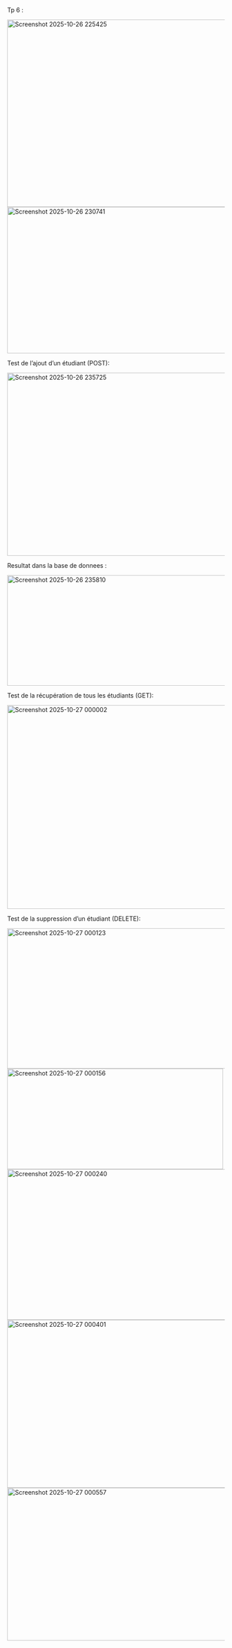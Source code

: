 Tp 6 : 

<img width="959" height="434" alt="Screenshot 2025-10-26 225425" src="https://github.com/user-attachments/assets/5400cf4a-0051-487d-b76a-06c97a02ce42" />

<img width="625" height="339" alt="Screenshot 2025-10-26 230741" src="https://github.com/user-attachments/assets/9387654c-448a-481f-8f5f-6fda5a5268ad" />

Test de l’ajout d’un étudiant (POST): 

<img width="956" height="424" alt="Screenshot 2025-10-26 235725" src="https://github.com/user-attachments/assets/2a1e8674-983e-48e1-86fa-f3b10dfd1ae5" />

Resultat dans la base de donnees : 

<img width="613" height="256" alt="Screenshot 2025-10-26 235810" src="https://github.com/user-attachments/assets/06cf887b-761d-45d3-8013-1e773cbdc7d3" />

Test de la récupération de tous les étudiants (GET): 

<img width="959" height="472" alt="Screenshot 2025-10-27 000002" src="https://github.com/user-attachments/assets/11603eab-070c-4830-8c44-8185c01b1269" />

Test de la suppression d’un étudiant (DELETE):

<img width="959" height="325" alt="Screenshot 2025-10-27 000123" src="https://github.com/user-attachments/assets/19da6978-bcb0-4686-b030-15913da40775" />

<img width="500" height="233" alt="Screenshot 2025-10-27 000156" src="https://github.com/user-attachments/assets/8e96fc08-62ea-4a20-9fe6-5ff2f55222dd" />

<img width="959" height="349" alt="Screenshot 2025-10-27 000240" src="https://github.com/user-attachments/assets/db4711ed-1754-44b5-a2c1-6ad6c3e585ec" />

<img width="959" height="389" alt="Screenshot 2025-10-27 000401" src="https://github.com/user-attachments/assets/375cd14e-223e-4fd2-b792-51fdd96b9288" />

<img width="622" height="354" alt="Screenshot 2025-10-27 000557" src="https://github.com/user-attachments/assets/1abe38b3-6e45-47fa-baae-f59e7b6e5db2" />
